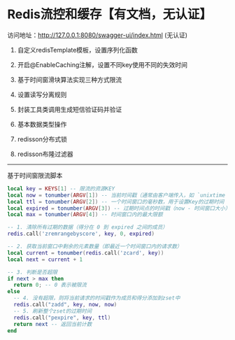# Redis流控和缓存【有文档，无认证】

访问地址：http://127.0.0.1:8080/swagger-ui/index.html (无认证)

1. 自定义redisTemplate模板，设置序列化函数

2. 开启@EnableCaching注解，设置不同key使用不同的失效时间

3. 基于时间窗滑块算法实现三种方式限流

4. 设置读写分离规则

5. 封装工具类调用生成短信验证码并验证

6. 基本数据类型操作

7. redisson分布式锁

8. redisson布隆过滤器

---


基于时间窗限流脚本

```lua
local key = KEYS[1] -- 限流的资源KEY
local now = tonumber(ARGV[1]) -- 当前时间戳（通常由客户端传入，如 `unixtime * 1000`）
local ttl = tonumber(ARGV[2]) -- 一个时间窗口的毫秒数，用于设置Key的过期时间
local expired = tonumber(ARGV[3]) -- 过期时间点的时间戳（now - 时间窗口大小）
local max = tonumber(ARGV[4]) -- 时间窗口内的最大限额

-- 1. 清除所有过期的数据（得分在 0 到 expired 之间的成员）
redis.call('zremrangebyscore', key, 0, expired)

-- 2. 获取当前窗口中剩余的元素数量（即最近一个时间窗口内的请求数）
local current = tonumber(redis.call('zcard', key))
local next = current + 1

-- 3. 判断是否超限
if next > max then
  return 0; -- 0 表示被限流
else
  -- 4. 没有超限，则将当前请求的时间戳作为成员和得分添加到zset中
  redis.call("zadd", key, now, now)
  -- 5. 刷新整个zset的过期时间
  redis.call("pexpire", key, ttl)
  return next -- 返回当前计数
end
```